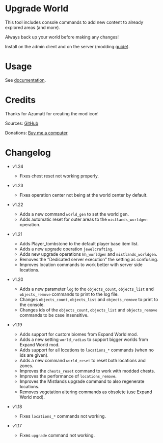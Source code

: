 # Upgrade World

This tool includes console commands to add new content to already explored areas (and more).

Always back up your world before making any changes!

Install on the admin client and on the server (modding [guide](https://youtu.be/L9ljm2eKLrk)).

# Usage

See [documentation](https://github.com/JereKuusela/valheim-upgrade_world/blob/main/README.md).

# Credits

Thanks for Azumatt for creating the mod icon!

Sources: [GitHub](https://github.com/JereKuusela/valheim-upgrade_world)

Donations: [Buy me a computer](https://www.buymeacoffee.com/jerekuusela)

# Changelog

- v1.24
	- Fixes chest reset not working properly.
	
- v1.23
	- Fixes operation center not being at the world center by default.
	
- v1.22
	- Adds a new command `world_gen` to set the world gen.
	- Adds automatic reset for outer areas to the `mistlands_worldgen` operation.

- v1.21
	- Adds Player_tombstone to the default player base item list.
	- Adds a new upgrade operation `jewelcrafting`.
	- Adds new upgrade operations `hh_worldgen` and `mistlands_worldgen`.
	- Removes the "Dedicated server execution" the setting as confusing.
	- Improves location commands to work better with server side locations.

- v1.20
	- Adds a new parameter `log` to the  `objects_count`, `objects_list` and `objects_remove` commands to print to the log file.
	- Changes `objects_count`, `objects_list` and `objects_remove` to print to the console.
	- Changes ids of the `objects_count`, `objects_list` and `objects_remove` commands to be case insensitive.

- v1.19
	- Adds support for custom biomes from Expand World mod.
	- Adds a new setting `world_radius` to support bigger worlds from Expand World mod.
	- Adds support for all locations to `locations_*` commands (when no ids are given).
	- Adds a new command `world_reset` to reset both locations and zones.
	- Improves the `chests_reset` command to work with modded chests.
	- Improves the performance of `locations_remove`.
	- Improves the Mistlands upgrade command to also regenerate locations.
	- Removes vegetation altering commands as obsolete (use Expand World mod).

- v1.18
	- Fixes `locations_*` commands not working.

- v1.17
	- Fixes `upgrade` command not working.
